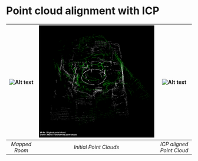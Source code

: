 # Point cloud alignment with ICP

![Alt text](assets/Mapped-Room.png)|![Alt text](assets/Lidar.png)|![Alt text](assets/Lidar.gif)
:--:|:--:|:--:
*Mapped Room*| *Initial Point Clouds*|*ICP aligned Point Cloud*
